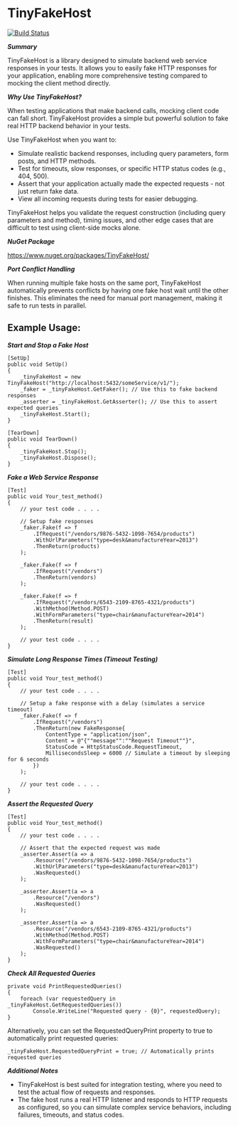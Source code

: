 ﻿# TinyFakeHost

[![Build Status](https://ci.appveyor.com/api/projects/status/9aluqo4apo4jbcd2?svg=true)](https://ci.appveyor.com/project/wjeon/tinyfakehost)

***Summary***

TinyFakeHost is a library designed to simulate backend web service responses in your tests. It allows you to easily fake HTTP responses for your application, enabling more comprehensive testing compared to mocking the client method directly.

***Why Use TinyFakeHost?***

When testing applications that make backend calls, mocking client code can fall short. TinyFakeHost provides a simple but powerful solution to fake real HTTP backend behavior in your tests.

Use TinyFakeHost when you want to:
* Simulate realistic backend responses, including query parameters, form posts, and HTTP methods.
* Test for timeouts, slow responses, or specific HTTP status codes (e.g., 404, 500).
* Assert that your application actually made the expected requests - not just return fake data.
* View all incoming requests during tests for easier debugging.

TinyFakeHost helps you validate the request construction (including query parameters and method), timing issues, and other edge cases that are difficult to test using client-side mocks alone.

***NuGet Package***

https://www.nuget.org/packages/TinyFakeHost/


***Port Conflict Handling***

When running multiple fake hosts on the same port, TinyFakeHost automatically prevents conflicts by having one fake host wait until the other finishes. This eliminates the need for manual port management, making it safe to run tests in parallel.

Example Usage:
---------
***Start and Stop a Fake Host***
```
[SetUp]
public void SetUp()
{
    _tinyFakeHost = new TinyFakeHost("http://localhost:5432/someService/v1/"); 
    _faker = _tinyFakeHost.GetFaker(); // Use this to fake backend responses
    _asserter = _tinyFakeHost.GetAsserter(); // Use this to assert expected queries
    _tinyFakeHost.Start();
}

[TearDown]
public void TearDown()
{
    _tinyFakeHost.Stop();
    _tinyFakeHost.Dispose();
}
```
***Fake a Web Service Response***
```
[Test]
public void Your_test_method()
{
    // your test code . . . .

    // Setup fake responses
    _faker.Fake(f => f
        .IfRequest("/vendors/9876-5432-1098-7654/products")
        .WithUrlParameters("type=desk&manufactureYear=2013")
        .ThenReturn(products)
    );

    _faker.Fake(f => f
        .IfRequest("/vendors")
        .ThenReturn(vendors)
    );

    _faker.Fake(f => f
        .IfRequest("/vendors/6543-2109-8765-4321/products")
		.WithMethod(Method.POST)
        .WithFormParameters("type=chair&manufactureYear=2014")
        .ThenReturn(result)
    );

    // your test code . . . .
}
```
***Simulate Long Response Times (Timeout Testing)***
```
[Test]
public void Your_test_method()
{
    // your test code . . . .

    // Setup a fake response with a delay (simulates a service timeout)
    _faker.Fake(f => f
        .IfRequest("/vendors")
        .ThenReturn(new FakeResponse{
            ContentType = "application/json",
            Content = @"{""message"":""Request Timeout""}",
            StatusCode = HttpStatusCode.RequestTimeout,
            MillisecondsSleep = 6000 // Simulate a timeout by sleeping for 6 seconds
        })
    );

    // your test code . . . .
}
```
***Assert the Requested Query***
```
[Test]
public void Your_test_method()
{
    // your test code . . . .

    // Assert that the expected request was made
    _asserter.Assert(a => a
        .Resource("/vendors/9876-5432-1098-7654/products")
        .WithUrlParameters("type=desk&manufactureYear=2013")
        .WasRequested()
    );

    _asserter.Assert(a => a
        .Resource("/vendors")
        .WasRequested()
    );

    _asserter.Assert(a => a
        .Resource("/vendors/6543-2109-8765-4321/products")
        .WithMethod(Method.POST)
        .WithFormParameters("type=chair&manufactureYear=2014")
        .WasRequested()
    );
}
```
***Check All Requested Queries***
```
private void PrintRequestedQueries()
{
    foreach (var requestedQuery in _tinyFakeHost.GetRequestedQueries())
        Console.WriteLine("Requested query - {0}", requestedQuery);
}
```
Alternatively, you can set the RequestedQueryPrint property to true to automatically print requested queries:
```
_tinyFakeHost.RequestedQueryPrint = true; // Automatically prints requested queries
```

***Additional Notes***
* TinyFakeHost is best suited for integration testing, where you need to test the actual flow of requests and responses.
* The fake host runs a real HTTP listener and responds to HTTP requests as configured, so you can simulate complex service behaviors, including failures, timeouts, and status codes.